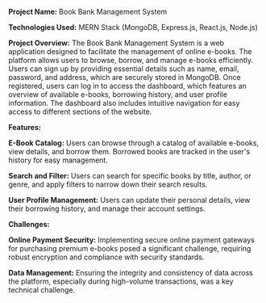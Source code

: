 **Project Name:** Book Bank Management System

**Technologies Used:** MERN Stack (MongoDB, Express.js, React.js, Node.js)

**Project Overview:** The Book Bank Management System is a web application designed to facilitate the management of online e-books. The platform allows users to browse, borrow, and manage e-books efficiently. Users can sign up by providing essential details such as name, email, password, and address, which are securely stored in MongoDB. Once registered, users can log in to access the dashboard, which features an overview of available e-books, borrowing history, and user profile information. The dashboard also includes intuitive navigation for easy access to different sections of the website.

**Features:**

**E-Book Catalog:** Users can browse through a catalog of available e-books, view details, and borrow them. Borrowed books are tracked in the user's history for easy management.

**Search and Filter:** Users can search for specific books by title, author, or genre, and apply filters to narrow down their search results.

**User Profile Management:** Users can update their personal details, view their borrowing history, and manage their account settings.

**Challenges:**

**Online Payment Security:** Implementing secure online payment gateways for purchasing premium e-books posed a significant challenge, requiring robust encryption and compliance with security standards.

**Data Management:** Ensuring the integrity and consistency of data across the platform, especially during high-volume transactions, was a key technical challenge.
